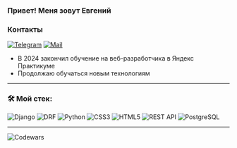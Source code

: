 ### Привет! Меня зовут Евгений

### Контакты 

[![Telegram](https://img.shields.io/badge/Telegram-orange?logo=telegram&logoColor=white)]([https://t.me/awesometimur](https://t.me/melk0r)) [![Mail](https://img.shields.io/badge/Email-red?logo=gmail&logoColor=white)](kuznetsov.evgeny98@gmail.com)


- В 2024 закончил обучение на веб-разработчика в Яндекс Практикуме
- Продолжаю обучаться новым технологиям

---

### &#128736; Мой стек:
![Django](https://img.shields.io/badge/Django-092E20?style=for-the-badge&logo=django&logoColor=green)
![DRF](https://img.shields.io/badge/django--rest--framework-blue?style=for-the-badge&labelColor=333333&logo=django&logoColor=white&color=blue)
![Python](https://img.shields.io/badge/python-3670A0?style=for-the-badge&logo=python&logoColor=ffdd54)
![CSS3](https://img.shields.io/badge/css3-%231572B6.svg?style=for-the-badge&logo=css3&logoColor=white)
![HTML5](https://img.shields.io/badge/html5-%23E34F26.svg?style=for-the-badge&logo=html5&logoColor=white)
![REST API](https://img.shields.io/badge/REST%20API-%23266999.svg?style=for-the-badge)
![PostgreSQL](https://img.shields.io/badge/postgresql-4169e1?style=for-the-badge&logo=postgresql&logoColor=white)

---

![Codewars](https://github.r2v.ch/codewars?user=kuznetsov-e&stroke=%23BB432C)
